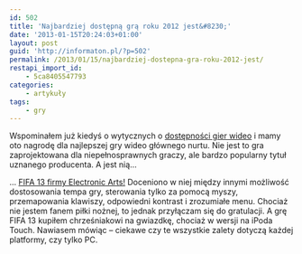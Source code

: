 ```yaml
---
id: 502
title: 'Najbardziej dostępną grą roku 2012 jest&#8230;'
date: '2013-01-15T20:24:03+01:00'
layout: post
guid: 'http://informaton.pl/?p=502'
permalink: /2013/01/15/najbardziej-dostepna-gra-roku-2012-jest/
restapi_import_id:
    - 5ca8405547793
categories:
    - artykuły
tags:
    - gry
---
```


Wspominałem już kiedyś o wytycznych o [dostępności gier wideo](http://informaton.pl/?p=354) i mamy oto nagrodę dla najlepszej gry wideo głównego nurtu. Nie jest to gra zaprojektowana dla niepełnosprawnych graczy, ale bardzo popularny tytuł uznanego producenta. A jest nią…

… [FIFA 13 firmy Electronic Arts!](http://www.ablegamers.com/Disabled-Gamers-General-News/fifa-13-is-the-2012-ablegamers-accessible-mainstream-game-of-the-year.html) Doceniono w niej między innymi możliwość dostosowania tempa gry, sterowania tylko za pomocą myszy, przemapowania klawiszy, odpowiedni kontrast i zrozumiałe menu. Chociaż nie jestem fanem piłki nożnej, to jednak przyłączam się do gratulacji. A grę FIFA 13 kupiłem chrześniakowi na gwiazdkę, chociaż w wersji na iPoda Touch. Nawiasem mówiąc – ciekawe czy te wszystkie zalety dotyczą każdej platformy, czy tylko PC.